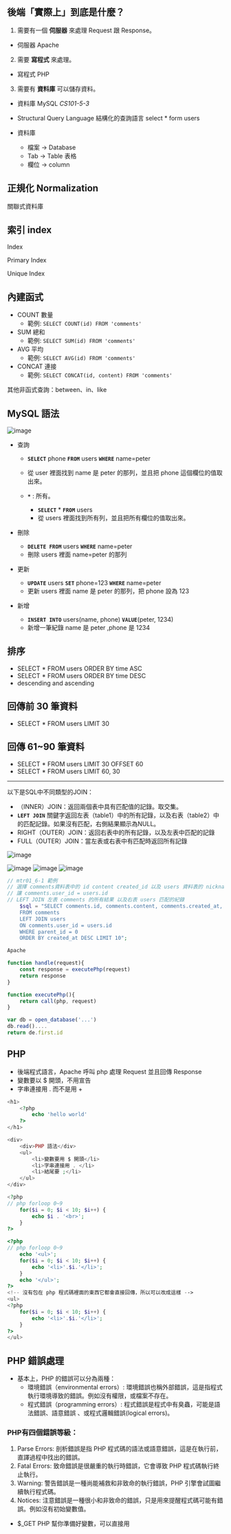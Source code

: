 
## 後端「實際上」到底是什麼？

1. 需要有一個 __伺服器__ 來處理 Request 跟 Response。
  - 伺服器 Apache
2. 需要 __寫程式__ 來處理。
  - 寫程式 PHP
3. 需要有 __資料庫__ 可以儲存資料。
  - 資料庫 MySQL  _CS101-5-3_
  - Structural Query Language 結構化的查詢語言
  select * form users


- 資料庫
  - 檔案 -> Database
  - Tab -> Table 表格
  - 欄位 -> column

## 正規化 Normalization


關聯式資料庫

## 索引 index

Index

Primary Index

Unique Index


## 內建函式

- COUNT 數量
    - 範例: `SELECT COUNT(id) FROM 'comments'`
- SUM 總和
    - 範例: `SELECT SUM(id) FROM 'comments'`
- AVG 平均
    - 範例: `SELECT AVG(id) FROM 'comments'`
- CONCAT 連接
    - 範例: `SELECT CONCAT(id, content) FROM 'comments'`

其他非函式查詢：between、in、like

## MySQL 語法

![image](https://i.imgur.com/KJPWbUi.png)

- 查詢
  - __`SELECT`__ phone __`FROM`__ users __`WHERE`__ name=peter
  - 從 user 裡面找到 name 是 peter 的那列，並且把 phone 這個欄位的值取出來。

  - __`*`__ : 所有。
    - __`SELECT`__ * __`FROM`__ users
    - 從 users 裡面找到所有列，並且把所有欄位的值取出來。

- 刪除
  - __`DELETE FROM`__ users __`WHERE`__ name=peter
  - 刪除 users 裡面 name=peter 的那列

- 更新
  - __`UPDATE`__ users __`SET`__ phone=123 __`WHERE`__ name=peter
  - 更新 users 裡面 name 是 peter 的那列，把 phone 設為 123

- 新增
  - __`INSERT INTO`__ users(name, phone) __`VALUE`__(peter, 1234)
  - 新增一筆紀錄 name 是 peter ,phone 是 1234

## 排序

- SELECT * FROM users ORDER BY time ASC
- SELECT * FROM users ORDER BY time DESC
- descending and ascending


## 回傳前 30 筆資料
- SELECT * FROM users LIMIT 30


## 回傳 61~90 筆資料
- SELECT * FROM users LIMIT 30 OFFSET 60
- SELECT * FROM users LIMIT 60, 30





---

以下是SQL中不同類型的JOIN：

- （INNER）JOIN：返回兩個表中具有匹配值的記錄。取交集。
- __`LEFT JOIN`__ 關鍵字返回左表（table1）中的所有記錄，以及右表（table2）中的匹配記錄。如果沒有匹配，右側結果顯示為NULL。
- RIGHT（OUTER）JOIN：返回右表中的所有記錄，以及左表中匹配的記錄
- FULL（OUTER）JOIN：當左表或右表中有匹配時返回所有記錄

![image](https://www.w3schools.com/sql/img_leftjoin.gif)

![image](https://www.w3schools.com/sql/img_innerjoin.gif)
![image](https://www.w3schools.com/sql/img_rightjoin.gif)
![image](https://www.w3schools.com/sql/img_fulljoin.gif)


```php
// mtr01_6-1 範例
// 選擇 comments資料表中的 id content created_id 以及 users 資料表的 nickname
// 讓 comments.user_id = users.id
// LEFT JOIN 左表 comments 的所有結果 以及右表 users 匹配的紀錄
    $sql = "SELECT comments.id, comments.content, comments.created_at, users.nickname 
    FROM comments
    LEFT JOIN users
    ON comments.user_id = users.id
    WHERE parent_id = 0
    ORDER BY created_at DESC LIMIT 10";
```

```javascript
Apache

function handle(request){
    const response = executePhp(request)
    return response
}

function executePhp(){
    return call(php, request)
}

var db = open_database('...')
db.read()....
return de.first.id

```

## PHP

- 後端程式語言，Apache 呼叫 php 處理 Request 並且回傳 Response
- 變數要以 $ 開頭，不用宣告
- 字串連接用 . 而不是用 +

```php
<h1>
    <?php
        echo 'hello world'
    ?>
</h1>

<div>
    <div>PHP 語法</div>
    <ul>
        <li>變數要用 $ 開頭</li>
        <li>字串連接用 . </li>
        <li>結尾要 ;</li>
    </ul>
</div>

<?php
// php forloop 0~9
    for($i = 0; $i < 10; $i++) {
        echo $i . '<br>';
    }
?>

<?php
// php forloop 0~9
    echo '<ul>';
    for($i = 0; $i < 10; $i++) {
        echo '<li>'.$i.'</li>';
    }
    echo '</ul>';
?>
<!-- 沒有包在 php 程式碼裡面的東西它都會直接回傳，所以可以改成這樣 -->
<ul>
<?php
    for($i = 0; $i < 10; $i++) {
        echo '<li>'.$i.'</li>';
    }
?>
</ul>
```



## PHP 錯誤處理

- 基本上，PHP 的錯誤可以分為兩種：
    - 環境錯誤（environmental errors）: 環境錯誤也稱外部錯誤，這是指程式執行環境導致的錯誤。例如沒有權限，或檔案不存在。
    - 程式錯誤（programming errors）: 程式錯誤是程式中有臭蟲，可能是語法錯誤、語意錯誤
、或程式邏輯錯誤(logical errors)。

### PHP有四個錯誤等級：
1. Parse Errors: 剖析錯誤是指 PHP 程式碼的語法或語意錯誤，這是在執行前，直譯過程中找出的錯誤。
2. Fatal Errors: 致命錯誤是很嚴重的執行時錯誤，它會導致 PHP 程式碼執行終止執行。
3. Warning: 警告錯誤是一種尚能補救和非致命的執行錯誤，PHP 引擎會試圖繼續執行程式碼。
4. Notices: 注意錯誤是一種很小和非致命的錯誤，只是用來提醒程式碼可能有錯誤。例如沒有初始變數值。


- $_GET PHP 幫你準備好變數，可以直接用


